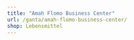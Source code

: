 ```yaml
---
title: "Amah Flomo Business Center"
url: /ganta/amah-flomo-business-center/
shop: Lebensmittel
---
```

